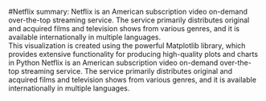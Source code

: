#Netflix
summary: Netflix is an American subscription video on-demand over-the-top streaming service. The service primarily   distributes original and acquired films and television shows from various genres, and it is available internationally in multiple languages.<br>This visualization is created using the powerful Matplotlib library, which provides extensive functionality for producing high-quality plots and charts in Python
Netflix is an American subscription video on-demand over-the-top streaming service. The service primarily distributes original and acquired films and television shows from various genres, and it is available internationally in multiple languages.  
